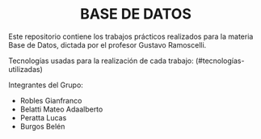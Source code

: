 <h1 align="center"> BASE DE DATOS </h1>


Este repositorio contiene los trabajos prácticos realizados para la materia Base de Datos, dictada por el profesor Gustavo Ramoscelli. 

Tecnologías usadas para la realización de cada trabajo:
(#tecnologías-utilizadas)


Integrantes del Grupo:
- Robles Gianfranco
- Belatti Mateo Adaalberto
- Peratta Lucas
- Burgos Belén
